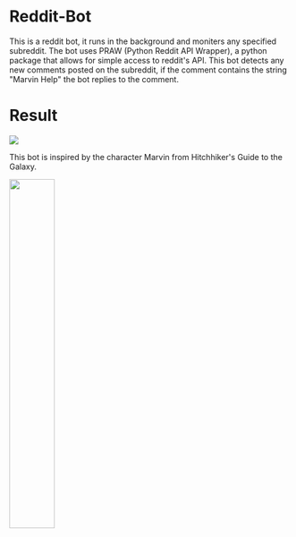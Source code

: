 # Reddit-Bot

This is a reddit bot, it runs in the background and moniters any specified subreddit. The bot uses PRAW (Python Reddit API Wrapper), a python package that allows for simple access to reddit's API. This bot detects any new comments posted on the subreddit, if the comment contains the string "Marvin Help" the bot replies to the comment.


# Result

<img src="https://user-images.githubusercontent.com/30766392/78710405-eecd9e80-7932-11ea-9bed-cc0f48830426.png"/>

This bot is inspired by the character Marvin from Hitchhiker's Guide to the Galaxy.

<img src="https://user-images.githubusercontent.com/30766392/78710861-af538200-7933-11ea-99fd-107785b69374.jpg" width="40%"/>
